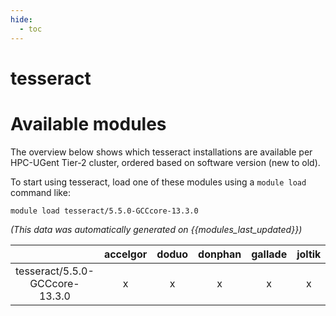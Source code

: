 ```yaml
---
hide:
  - toc
---
```


tesseract
=========

# Available modules


The overview below shows which tesseract installations are available per HPC-UGent Tier-2 cluster, ordered based on software version (new to old).

To start using tesseract, load one of these modules using a `module load` command like:

```shell
module load tesseract/5.5.0-GCCcore-13.3.0
```

*(This data was automatically generated on {{modules_last_updated}})*

| |accelgor|doduo|donphan|gallade|joltik|litleo|shinx|
| :---: | :---: | :---: | :---: | :---: | :---: | :---: | :---: |
|tesseract/5.5.0-GCCcore-13.3.0|x|x|x|x|x|x|x|
